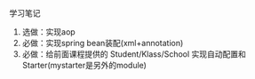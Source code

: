 学习笔记

1. 选做：实现aop
2. 必做：实现spring bean装配(xml+annotation)
3. 必做：给前面课程提供的 Student/Klass/School 实现自动配置和 Starter(mystarter是另外的module)
